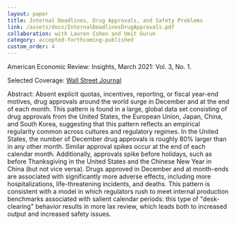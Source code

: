 ```yaml
---
layout: paper
title: Internal Deadlines, Drug Approvals, and Safety Problems
link: /assets/docs/InternalDeadlinesDrugApprovals.pdf
collaboration: with Lauren Cohen and Umit Gurun
category: accepted-forthcoming-published
custom_order: 4
---
```

<div>
  <div class="text-teal-600 text-base mb-2">
<p><span class="italic">American Economic Review: Insights</span>, March 2021: Vol. 3, No. 1.</p>
    <p>Selected Coverage: <a class="italic" href="https://www.wsj.com/articles/fdas-deadline-problem-11578047402">Wall Street Journal</a></p>
  </div>
  <p><span class="font-medium">Abstract: </span>Absent explicit quotas, incentives, reporting, or fiscal year-end motives, drug approvals around the world surge in December and at the end of each month. This pattern is found in a large, global data set consisting of drug approvals from the United States, the European Union, Japan, China, and South Korea, suggesting that this pattern reflects an empirical regularity common across cultures and regulatory regimes.  In the United States, the number of December drug approvals is roughly 80% larger than in any other month.  Similar approval spikes occur at the end of each calendar month.  Additionally, approvals spike before holidays, such as before Thanksgiving in the United States and the Chinese New Year in China (but not vice versa).  Drugs approved in December and at month-ends are associated with significantly more adverse effects, including more hospitalizations, life-threatening incidents, and deaths.  This pattern is consistent with a model in which regulators rush to meet internal production benchmarks associated with salient calendar periods: this type of "desk-clearing" behavior results in more lax review, which leads both to increased output and increased safety issues.</p>
</div>
